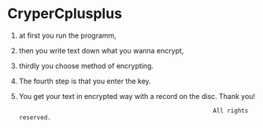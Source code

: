 # CryperCplusplus
1) at first you run the programm,
2) then you write text down what you wanna encrypt,
3) thirdly you choose method of encrypting.
4) The fourth step is that you enter the key.
5) You get your text in encrypted way with a record on the disc.
Thank you!

                                                              All rights reserved.

